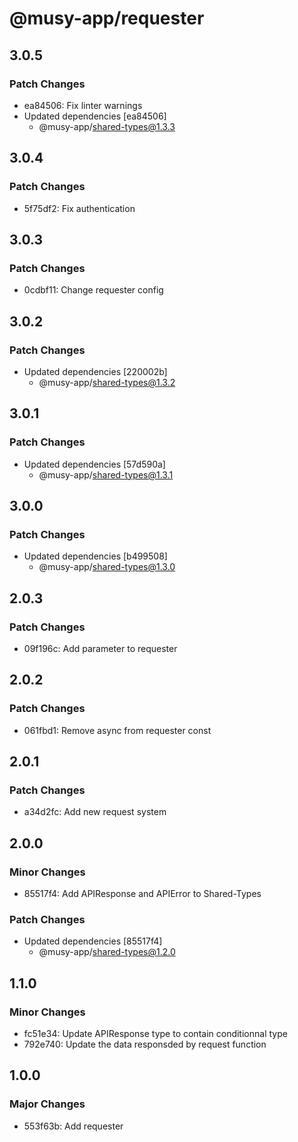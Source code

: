 # @musy-app/requester

## 3.0.5

### Patch Changes

- ea84506: Fix linter warnings
- Updated dependencies [ea84506]
  - @musy-app/shared-types@1.3.3

## 3.0.4

### Patch Changes

- 5f75df2: Fix authentication

## 3.0.3

### Patch Changes

- 0cdbf11: Change requester config

## 3.0.2

### Patch Changes

- Updated dependencies [220002b]
  - @musy-app/shared-types@1.3.2

## 3.0.1

### Patch Changes

- Updated dependencies [57d590a]
  - @musy-app/shared-types@1.3.1

## 3.0.0

### Patch Changes

- Updated dependencies [b499508]
  - @musy-app/shared-types@1.3.0

## 2.0.3

### Patch Changes

- 09f196c: Add parameter to requester

## 2.0.2

### Patch Changes

- 061fbd1: Remove async from requester const

## 2.0.1

### Patch Changes

- a34d2fc: Add new request system

## 2.0.0

### Minor Changes

- 85517f4: Add APIResponse and APIError to Shared-Types

### Patch Changes

- Updated dependencies [85517f4]
  - @musy-app/shared-types@1.2.0

## 1.1.0

### Minor Changes

- fc51e34: Update APIResponse type to contain conditionnal type
- 792e740: Update the data responsded by request function

## 1.0.0

### Major Changes

- 553f63b: Add requester
